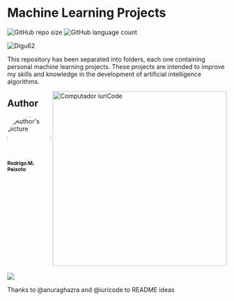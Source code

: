 # Machine Learning Projects
![GitHub repo size](https://img.shields.io/github/repo-size/Digu62/MachineLearningModels)
![GitHub language count](https://img.shields.io/github/languages/count/Digu62/MachineLearningModels)

![Digu62](https://github-readme-stats.vercel.app/api/top-langs/?username=Digu62&hide=html&layout=compact&theme=dark)

This repository has been separated into folders, each one containing personal machine learning projects. These projects are intended to improve my skills and knowledge in the development of artificial intelligence algorithms.


<img src="https://raw.githubusercontent.com/MicaelliMedeiros/micaellimedeiros/master/image/computer-illustration.png" min-width="400px" max-width="400px" width="400px" align ="right" alt="Computador iuriCode" >

## Author

<table>
    <a href="https://github.com/Digu62">
        <img id = 'profile' src="https://avatars.githubusercontent.com/u/58482589?v=4" width="100px;" alt="Author's picture" style="border-radius:50%" /><br>
        <sub>
          <b>Rodrigo M. Peixoto</b>
        </sub>
      </a>
</table>

<p>
    <a href="https://www.linkedin.com/in/rodrigo-peixoto-9ab24415b/" alt="Linkedin"> <img src="https://img.shields.io/badge/-Linkedin-0e76a8?style=flat-square&logo=Linkedin&logoColor=white&link=https://www.linkedin.com/in/rodrigo-peixoto-9ab24415b/" /></a>
</p>

<p>Thanks to @anuraghazra and @iuricode to README ideas</p>